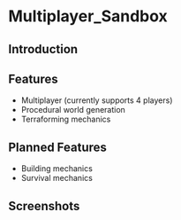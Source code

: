 # Multiplayer_Sandbox
 
 ## Introduction
 
 ## Features
 * Multiplayer (currently supports 4 players)
 * Procedural world generation
 * Terraforming mechanics

## Planned Features
* Building mechanics
* Survival mechanics

 
 ## Screenshots
 
 
